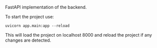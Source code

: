 FastAPI implementation of the backend.

To start the project use:

```
uvicorn app.main:app --reload
```

This will load the project on localhost 8000 and reload the project if any changes are detected.